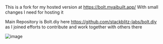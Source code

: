 This is a fork for my hosted version at
https://bolt.myaibuilt.app/
With small changes I need for hosting it

Main Repository is Bolt.diy here https://github.com/stackblitz-labs/bolt.diy as I joined efforts to contribute and work together with others there

![image](https://github.com/user-attachments/assets/fa3517a7-0f7f-460e-a19b-ef7d4617201f)
